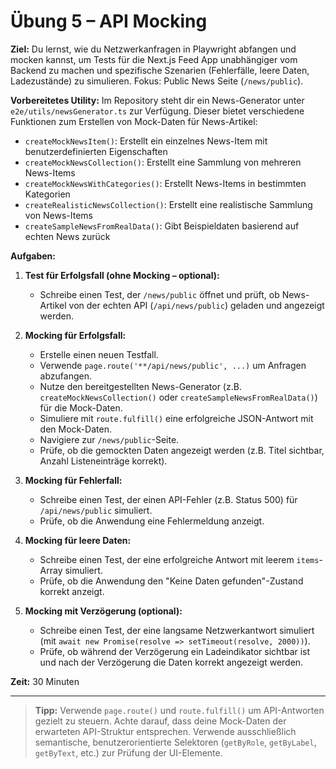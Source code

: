 # Übung 5 – API Mocking

**Ziel:**
Du lernst, wie du Netzwerkanfragen in Playwright abfangen und mocken kannst, um Tests für die Next.js Feed App unabhängiger vom Backend zu machen und spezifische Szenarien (Fehlerfälle, leere Daten, Ladezustände) zu simulieren. Fokus: Public News Seite (`/news/public`).

**Vorbereitetes Utility:**
Im Repository steht dir ein News-Generator unter `e2e/utils/newsGenerator.ts` zur Verfügung. Dieser bietet verschiedene Funktionen zum Erstellen von Mock-Daten für News-Artikel:

- `createMockNewsItem()`: Erstellt ein einzelnes News-Item mit benutzerdefinierten Eigenschaften
- `createMockNewsCollection()`: Erstellt eine Sammlung von mehreren News-Items
- `createMockNewsWithCategories()`: Erstellt News-Items in bestimmten Kategorien
- `createRealisticNewsCollection()`: Erstellt eine realistische Sammlung von News-Items
- `createSampleNewsFromRealData()`: Gibt Beispieldaten basierend auf echten News zurück

**Aufgaben:**

1. **Test für Erfolgsfall (ohne Mocking – optional):**
   - Schreibe einen Test, der `/news/public` öffnet und prüft, ob News-Artikel von der echten API (`/api/news/public`) geladen und angezeigt werden.

2. **Mocking für Erfolgsfall:**
   - Erstelle einen neuen Testfall.
   - Verwende `page.route('**/api/news/public', ...)` um Anfragen abzufangen.
   - Nutze den bereitgestellten News-Generator (z.B. `createMockNewsCollection()` oder `createSampleNewsFromRealData()`) für die Mock-Daten.
   - Simuliere mit `route.fulfill()` eine erfolgreiche JSON-Antwort mit den Mock-Daten.
   - Navigiere zur `/news/public`-Seite.
   - Prüfe, ob die gemockten Daten angezeigt werden (z.B. Titel sichtbar, Anzahl Listeneinträge korrekt).

3. **Mocking für Fehlerfall:**
   - Schreibe einen Test, der einen API-Fehler (z.B. Status 500) für `/api/news/public` simuliert.
   - Prüfe, ob die Anwendung eine Fehlermeldung anzeigt.

4. **Mocking für leere Daten:**
   - Schreibe einen Test, der eine erfolgreiche Antwort mit leerem `items`-Array simuliert.
   - Prüfe, ob die Anwendung den "Keine Daten gefunden"-Zustand korrekt anzeigt.

5. **Mocking mit Verzögerung (optional):**
   - Schreibe einen Test, der eine langsame Netzwerkantwort simuliert (mit `await new Promise(resolve => setTimeout(resolve, 2000))`).
   - Prüfe, ob während der Verzögerung ein Ladeindikator sichtbar ist und nach der Verzögerung die Daten korrekt angezeigt werden.

**Zeit:** 30 Minuten

---

> **Tipp:** Verwende `page.route()` und `route.fulfill()` um API-Antworten gezielt zu steuern. Achte darauf, dass deine Mock-Daten der erwarteten API-Struktur entsprechen. Verwende ausschließlich semantische, benutzerorientierte Selektoren (`getByRole`, `getByLabel`, `getByText`, etc.) zur Prüfung der UI-Elemente.
